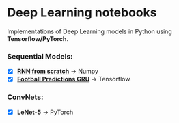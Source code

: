 # Deep Learning notebooks
Implementations of Deep Learning models in Python using __Tensorflow/PyTorch__. 

### Sequential Models:
- [x] [__RNN from scratch__](https://medium.com/nerd-for-tech/recurrent-neural-networks-3a0adb1d4515) -> Numpy
- [x] [__Football Predictions GRU__](https://medium.com/nerd-for-tech/premier-league-predictions-using-artificial-intelligence-7421dddc8778) -> Tensorflow
### ConvNets:
- [x] __LeNet-5__ -> PyTorch
